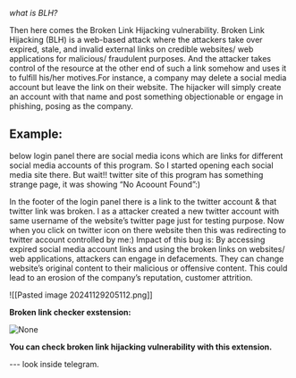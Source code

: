 

_what is BLH?_

Then here comes the Broken Link Hijacking vulnerability. Broken Link Hijacking (BLH) is a web-based attack where the attackers take over expired, stale, and invalid external links on credible websites/ web applications for malicious/ fraudulent purposes. And the attacker takes control of the resource at the other end of such a link somehow and uses it to fulfill his/her motives.For instance, a company may delete a social media account but leave the link on their website. The hijacker will simply create an account with that name and post something objectionable or engage in phishing, posing as the company.

## Example:

below login panel there are social media icons which are links for different social media accounts of this program. So I started opening each social media site there. But wait!! twitter site of this program has something strange page, it was showing “No Acoount Found”:)

In the footer of the login panel there is a link to the twitter account & that twitter link was broken. I as a attacker created a new twitter account with same username of the website’s twitter page just for testing purpose. Now when you click on twitter icon on there website then this was redirecting to twitter account controlled by me:) Impact of this bug is: By accessing expired social media account links and using the broken links on websites/ web applications, attackers can engage in defacements. They can change website’s original content to their malicious or offensive content. This could lead to an erosion of the company’s reputation, customer attrition.



![[Pasted image 20241129205112.png]]

**Broken link checker exstension:**

![None](https://miro.medium.com/v2/resize:fit:700/1*RI_6F0cx7Rh0AjpHr5V7BQ.png)

**You can check broken link hijacking vulnerability with this extension.**


--- look inside telegram.